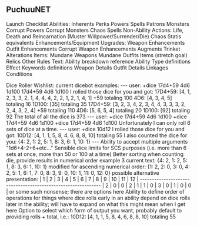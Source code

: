 ## PuchuuNET ##

Launch Checklist
 Abilities:
    Inherents
    Perks
    Powers
    Spells
    Patrons
    Monsters
    Corrupt Powers
    Corrupt Monsters
    Chaos Spells
 Non-Ability Actions:
    Life, Death and Reincarnation (Muster Willpower/Surrender/Die)
    Chaos Statis equivalents
 Enhancements/Equipment Upgrades:
    Weapon Enhancements
    Outfit Enhancements
    Corrupt Weapon Enhancements
    Augments
    Trinket Alterations
 Items:
    Mundane Weapons
    Mundane Outfits
    Items
    (stretch goal) Relics
 Other Rules Text:
    Ability breakdown reference
    Ability Type definitions
    Effect Keywords definitions
    Weapon Details
    Outfit Details
    Linkages
    Conditions

Dice Roller Wishlist:
    current dicebot examples:
            ---
            user: +dice 17d4+59 4d6 1d100 17d4+59 4d6 1d100
            ​I rolled those dice for you and got:
            17D4+59: [4, 1, 2, 3, 3, 2, 1, 4, 4, 4, 2, 2, 1, 2, 1, 4, 1] +59 totaling 100
            4D6: [4, 3, 4, 5]  totaling 16
            1D100: [35]  totaling 35
            17D4+59: [3, 2, 3, 4, 2, 3, 4, 4, 3, 3, 3, 2, 2, 4, 3, 2, 4] +59 totaling 110
            4D6: [5, 6, 5, 4]  totaling 20
            1D100: [92]  totaling 92
            The total of all the dice is 373
            ---
            user:  +dice 17d4+59 4d6 1d100
                +dice 17d4+59 4d6 1d100
                +dice 17d4+59 4d6 1d100
            ​Unfortunately I can only roll 6 sets of dice at a time.
            ---
            user: +dice 10d12
            ​I rolled those dice for you and got:
            10D12: [4, 1, 1, 5, 8, 4, 6, 8, 8, 10]  totaling 55
            I also counted the dice for you: {4: 2, 1: 2, 5: 1, 8: 3, 6: 1, 10: 1}
            ---
    Ability to accept multiple arguments
        "1d6+4-2+6+etc..."
    Sensible dice limits for SCS purposes (i.e. more than 6 sets at once, more than 50 or 100 at a time)
    Better sorting
        when counting die, provide results in numerical order
            example 3 current text:
                {4: 2, 1: 2, 5: 1, 8: 3, 6: 1, 10: 1}
            modified for ascending numerical order:
                {1: 2, 2: 0, 3: 0, 4: 2, 5: 1, 6: 1, 7: 0, 8: 3, 9: 0, 10: 1, 11: 0, 12: 0}
            possible alternative presentation:
                |  1 |  2 |  3 |  4 |  5 |  6 |  7 |  8 |  9 | 10 | 11 | 12 |
                -------------------------------------------------------------
                |  2 |  0 |  0 |  2 |  1 |  1 |  0 |  3 |  0 |  1 |  0 |  0 |
                or some such nonsense; there are options here
    Ability to define order of operations
        for things where dice rolls early in an ability depend on dice rolls later in the ability; will have to expand on what this might mean when I get here
    Option to select which form of output you want, probably default to providing rolls + total, i.e.:
        10D12: [4, 1, 1, 5, 8, 4, 6, 8, 8, 10]  totaling 55